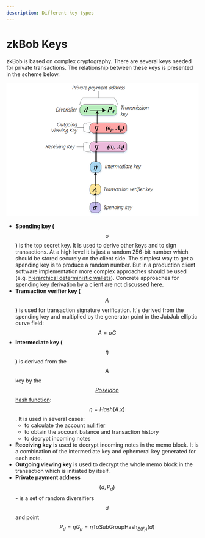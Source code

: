 ```yaml
---
description: Different key types
---
```


# zkBob Keys

zkBob is based on complex cryptography. There are several keys needed for private transactions. The relationship between these keys is presented in the scheme below.

![](../../.gitbook/assets/keys.png)

* **Spending key (**$$\sigma$$**)** is the top secret key. It is used to derive other keys and to sign transactions. At a high level it is just a random 256-bit number which should be stored securely on the client side. The simplest way to get a spending key is to produce a random number.  But in a production client software implementation more complex approaches should be used (e.g. [hierarchical deterministic wallets](https://github.com/bitcoin/bips/blob/master/bip-0044.mediawiki)). Concrete approaches for spending key derivation by a client are not discussed here.
* **Transaction verifier key (**$$A$$**)** is used for transaction signature verification. It's derived from the spending key and multiplied by the generator point in the JubJub elliptic curve field: $$A = \sigma G$$
* **Intermediate key (**$$\eta$$**)** is derived from the $$A$$ key by the[ $$Poseidon$$ hash function](../untitled/the-poseidon-hash.md):$$\eta = Hash(A.x)$$. It is used in several cases:
  * to calculate the account[ nullifier](../transaction-overview/the-nullifiers.md)
  * to obtain the account balance and transaction history
  * to decrypt incoming notes
* **Receiving key** is used to decrypt incoming notes in the memo block. It is a combination of the intermediate key and ephemeral key generated for each note.
* **Outgoing viewing key** is used to decrypt the whole memo block in the transaction which is initiated by itself.
* **Private payment address** $$(d, P_d)$$ - is a set of random diversifiers $$d$$ and point $$P_d = \eta G_p = \eta \text{ToSubGroupHash}_{E(F_r)}(d)$$
